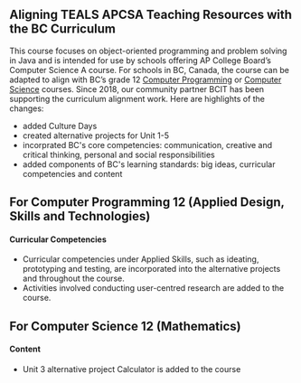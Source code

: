 Aligning TEALS APCSA Teaching Resources with the BC Curriculum
--------

This course focuses on object-oriented programming and problem solving in Java and is intended for use by schools offering AP College Board’s Computer Science A course. For schools in BC, Canada, the course can be adapted to align with BC’s grade 12 [Computer Programming](https://curriculum.gov.bc.ca/curriculum/adst/12/computer-programming) or [Computer Science](https://curriculum.gov.bc.ca/curriculum/mathematics/12/computer-science) courses. Since 2018, our community partner BCIT has been supporting the curriculum alignment work. Here are highlights of the changes:

* added Culture Days
* created alternative projects for Unit 1-5
* incorprated BC's core competencies: communication, creative and critical thinking, personal and social responsibilities
* added components of BC's learning standards: big ideas, curricular competencies and content

For Computer Programming 12 (Applied Design, Skills and Technologies)
--------
#### Curricular Competencies
* Curricular competencies under Applied Skills, such as  ideating, prototyping and testing, are incorporated into the alternative projects and throughout the course.
* Activities involved conducting user-centred research are added to the course.

For Computer Science 12 (Mathematics)
--------
#### Content
* Unit 3 alternative project Calculator is added to the course
